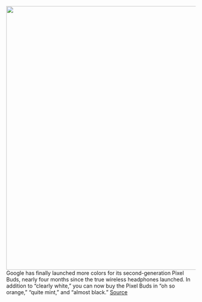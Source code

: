 <img src='https://cdn.vox-cdn.com/thumbor/rHxrogpMymF7HqwceibBe8FuRhk=/0x0:2040x1360/1200x800/filters:focal(857x517:1183x843)/cdn.vox-cdn.com/uploads/chorus_image/image/67233912/DSCF7977.0.jpg' width='700px' /><br/>
Google has finally launched more colors for its second-generation Pixel Buds, nearly four months since the true wireless headphones launched. In addition to “clearly white,” you can now buy the Pixel Buds in “oh so orange,” “quite mint,” and “almost black.”
<a href='https://www.theverge.com/2020/8/20/21377451/google-pixel-buds-new-colors-orange-mint-black-white-now-available'> Source <a/>